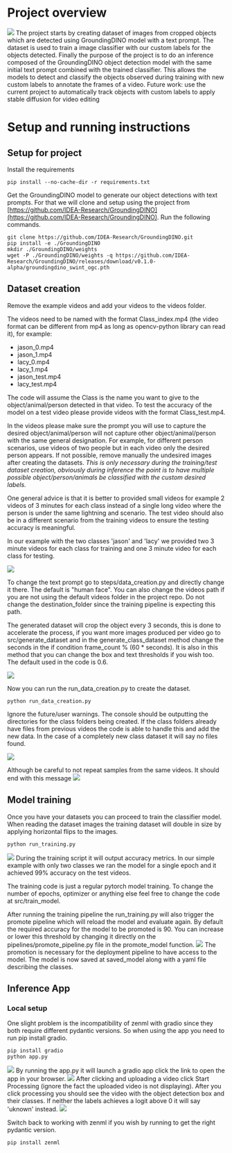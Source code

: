 # Project overview

![](Assets/overview.png)
The project starts by creating dataset of images from cropped objects which are detected using GroundingDINO model with a text prompt. The dataset is used to train a image classifier with our custom labels for the objects detected. Finally the purpose of the project is to do an inference composed of the GroundingDINO object detection model with the same initial text prompt combined with the trained classifier. This allows the models to detect and classify the objects observed during training with new custom labels to annotate the frames of a video.
Future work: use the current project to automatically track objects with custom labels to apply stable diffusion for video editing
# Setup and running instructions
## Setup for project


Install the requirements

```
pip install --no-cache-dir -r requirements.txt
```
Get the GroundingDINO model to generate our object detections with text prompts.
For that we will clone and setup using the project from [https://github.com/IDEA-Research/GroundingDINO](https://github.com/IDEA-Research/GroundingDINO).
Run the following commands.

```
git clone https://github.com/IDEA-Research/GroundingDINO.git
pip install -e ./GroundingDINO
mkdir ./GroundingDINO/weights
wget -P ./GroundingDINO/weights -q https://github.com/IDEA-Research/GroundingDINO/releases/download/v0.1.0-alpha/groundingdino_swint_ogc.pth
```
##  Dataset creation

Remove the example videos and add your videos to the videos folder.

The videos need to be named with the format Class_index.mp4 (the video format can be different from mp4 as long as opencv-python library can read it), for example:
- jason_0.mp4
- jason_1.mp4
- lacy_0.mp4
- lacy_1.mp4
- jason_test.mp4
-  lacy_test.mp4

The code will assume the Class is the name you want to give to the object/animal/person detected in that video. To test the accuracy of the model on a test video please provide videos with the format Class_test.mp4. 

In the videos please make sure the prompt you will use to capture the desired object/animal/person will not capture other object/animal/person with the same general designation. For example, for different person scenarios, use videos of two people but in each video only the desired person appears. If not possible, remove manually the undesired images after creating the datasets.  *This is only necessary during the training/test dataset creation, obviously during inference the point is to have multiple possible object/person/animals be classified with the custom desired labels.*

One general advice is that it is better to provided small videos for example 2 videos of 3 minutes for each class instead of a single long video where the person is under the same lightning and scenario. The test video should also be in a different scenario from the training videos to ensure the testing accuracy is meaningful. 

In our example with the two classes 'jason' and 'lacy' we provided two 3 minute videos for each class for training and one 3 minute video for each class for testing.

![](Assets/data_creation.png)

To change the text prompt go to steps/data_creation.py and directly change it there. The default is "human face". You can also change the videos path if you are not using the default videos folder in the project repo. Do not change the destination_folder since the training pipeline is expecting this path.

The generated dataset will crop the object every 3 seconds, this is done to accelerate the process, if you want more images produced per video go to src/generate_dataset and in the generate_class_dataset method change the seconds in the if condition frame_count % (60 * seconds). It is also in this method that you can change the box and text thresholds if you wish too. The default used in the code is 0.6.


![](Assets/frames_crop.png)

Now you can run the run_data_creation.py to create the dataset.
```
python run_data_creation.py
```
Ignore the future/user warnings.
The console should be outputting the directories for the class folders being created.
If the class folders already have files from previous videos the code is able to handle this and add the new data. In the case of a completely new class dataset it will say no files found.

![](Assets/folder_creation.png)

Although be careful to not repeat samples from the same videos.
It should end with this message
![](Assets/data_creation_finish.png)
## Model training
Once you have your datasets you can proceed to train the classifier model. When reading the dataset images the training dataset will double in size by applying horizontal flips to the images.

```
python run_training.py
```


![](Assets/train_step.png)
During the training script it will output accuracy metrics. In our simple example with only two classes we ran the model for a single epoch and it achieved 99% accuracy on the test videos.

The training code is just a regular pytorch model training. To change the number of epochs, optimizer or anything else feel free to change the code at src/train_model.

After running the training pipeline the run_training.py will also trigger the promote pipeline which will reload the model and evaluate again. By default the required accuracy for the model to be promoted is 90. You can increase or lower this threshold by changing it directly on the pipelines/promote_pipeline.py file in the promote_model function.
![](Assets/promote.png)
The promotion is necessary for the deployment pipeline to have access to the model.
The model is now saved at saved_model along with a yaml file describing the classes.
## Inference App

### Local setup

One slight problem is the incompatibility of zenml with gradio since they both require different pydantic versions. So when using the app you need to run pip install gradio.

```
pip install gradio
python app.py
```
![](Assets/url.png)
By running the app.py it will launch a gradio app click the link to open the app in your browser.
![](Assets/gradio.png)
After clicking and uploading a video click Start Processing (ignore the fact the uploaded video is not displaying). After you click processing you should see the video with the object detection box and their classes. If neither the labels achieves a logit above 0 it will say 'uknown' instead.
![](Assets/detection.png)

Switch back to working with zenml if you wish by running to get the right pydantic version.
```
pip install zenml
```
